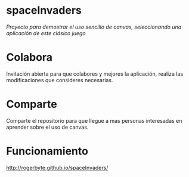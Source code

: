 # spaceInvaders
*Proyecto para demostrar el uso sencillo de canvas, seleccionando una aplicación de este clásico juego*


# Colabora
Invitación abierta para que colabores y mejores la aplicación, realiza las modificaciones que consideres necesarias.

# Comparte
Comparte el repositorio para que llegue a mas personas interesadas en aprender sobre el uso de canvas.

# Funcionamiento
http://rogerbyte.github.io/spaceInvaders/
